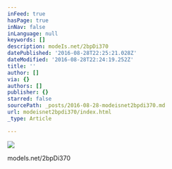 ```yaml
---
inFeed: true
hasPage: true
inNav: false
inLanguage: null
keywords: []
description: modeIs.net/2bpDi370
datePublished: '2016-08-28T22:25:21.028Z'
dateModified: '2016-08-28T22:24:19.252Z'
title: ''
author: []
via: {}
authors: []
publisher: {}
starred: false
sourcePath: _posts/2016-08-28-modeisnet2bpdi370.md
url: modeisnet2bpdi370/index.html
_type: Article

---
```

![](https://the-grid-user-content.s3-us-west-2.amazonaws.com/be06afe2-6c9b-45c4-9d0e-283680bb5262.jpg)

modeIs.net/2bpDi370